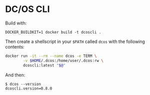 # DC/OS CLI 

Build with:

```
DOCKER_BUILDKIT=1 docker build -t dcoscli .
```

Then create a shellscript in your `$PATH` called `dcos` with the following contents:

```sh
docker run -it --rm --name dcos -e TERM \
        -v $HOME/.dcos:/home/user/.dcos:rw \
        dcoscli:latest "$@"
```

And then:

```
$ dcos --version
dcoscli.version=0.8.0
```
